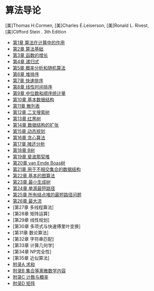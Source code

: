 # 算法导论

[美]Thomas H.Cormen, [美]Charles E.Leiserson, [美]Ronald L. Rivest, [美]Clifford Stein . 3th Edition

- [第1章 算法在计算中的作用](chapter1.md)
- [第2章 算法基础](chapter2.md)
- [第3章 函数的增长](chapter3.md)
- [第4章 递归式](chapter4.md)
- [第5章 概率分析和随机算法](chapter5.md)
- [第6章 堆排序](chapter6.md)
- [第7章 快速排序](chapter7.md)
- [第8章 线性时间排序](chapter8.md)
- [第9章 中位数和顺序统计量](chapter9.md)
- [第10章 基本数据结构](chapter10.md)
- [第11章 散列表](chapter11.md)
- [第12章 二叉搜索树](chapter12.md)
- [第13章 红黑树](chapter13.md)
- [第14章 数据结构的扩张](chapter14.md)
- [第15章 动态规划](chapter15.md)
- [第16章 贪心算法](chapter16.md)
- [第17章 摊还分析](chapter17.md)
- [第18章 B树](chapter18.md)
- [第19章 斐波那契堆](chapter19.md)
- [第20章 van Emde Boas树](chapter20.md)
- [第21章 用于不相交集合的数据结构](chapter21.md)
- [第22章 基本的图算法](chapter22.md)
- [第23章 最小生成树](chapter23.md)
- [第24章 单源最短路径](chapter24.md)
- [第25章 所有结点堆的最短路径问题](chapter25.md)
- [第26章 最大流](chapter26.md)
- [第27章 多线程算法]
- [第28章 矩阵运算]
- [第29章 线性规划]
- [第30章 多项式与快速傅里叶变换]
- [第31章 数论算法]
- [第32章 字符串匹配]
- [第33章 计算几何学]
- [第34章 NP完全性]
- [第35章 近似算法]
- [附录A 求和](appendix_a.md)
- [附录B 集合等离散数学内容](appendix_b.md)
- [附录C 计数与概率](appendix_c.md)
- [附录D 矩阵](appendix_d.md)

